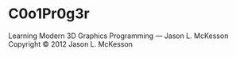 # C0o1Pr0g3r
Learning Modern 3D Graphics Programming — Jason L. McKesson Copyright © 2012 Jason L. McKesson

